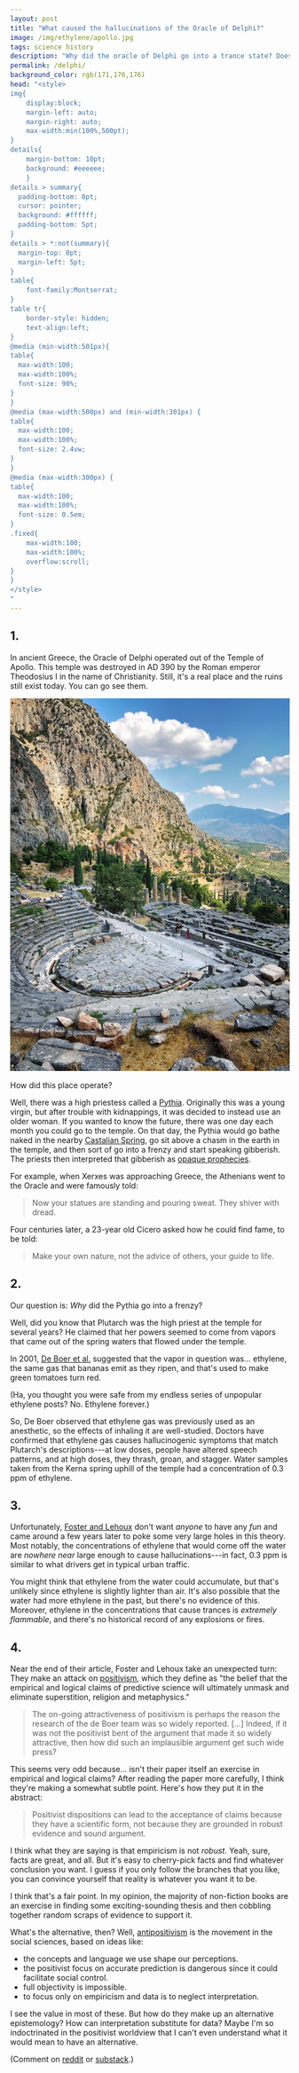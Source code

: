 ```yaml
---
layout: post
title: "What caused the hallucinations of the Oracle of Delphi?"
image: /img/ethylene/apollo.jpg
tags: science history
description: "Why did the oracle of Delphi go into a trance state? Does it have anything to do with ethylene?"
permalink: /delphi/
background_color: rgb(171,176,176)
head: "<style>
img{
    display:block;
    margin-left: auto;
    margin-right: auto;
    max-width:min(100%,500pt);
}
details{
    margin-bottom: 10pt;
    background: #eeeeee;
    }
details > summary{
  padding-bottom: 0pt;
  cursor: pointer;
  background: #ffffff;
  padding-bottom: 5pt;
}
details > *:not(summary){
  margin-top: 0pt;
  margin-left: 5pt;
}
table{
    font-family:Montserrat;
}
table tr{
    border-style: hidden;
    text-align:left;
}
@media (min-width:501px){
table{
  max-width:100;
  max-width:100%;
  font-size: 90%;
}
}
@media (max-width:500px) and (min-width:301px) {
table{
  max-width:100;
  max-width:100%;
  font-size: 2.4vw;
}
}
@media (max-width:300px) {
table{
  max-width:100;
  max-width:100%;
  font-size: 0.5em;
}
.fixed{
    max-width:100;
    max-width:100%;
    overflow:scroll;
}
}
</style>
"
---
```


## 1.

In ancient Greece, the Oracle of Delphi operated out of the Temple of Apollo. This temple was destroyed in AD 390 by the Roman emperor Theodosius I in the name of Christianity. Still, it's a real place and the ruins still exist today. You can go see them.

![temple of Apollo](/img/ethylene/temple-of-apollo.jpg)

How did this place operate?

Well, there was a high priestess called a [Pythia](https://en.wikipedia.org/wiki/Pythia). Originally this was a young virgin, but after trouble with kidnappings, it was decided to instead use an older woman. If you wanted to know the future, there was one day each month you could go to the temple. On that day, the Pythia would go bathe naked in the nearby [Castalian Spring](https://en.wikipedia.org/wiki/Castalian_Spring), go sit above a chasm in the earth in the temple, and then sort of go into a frenzy and start speaking gibberish. The priests then interpreted that gibberish as [opaque prophecies](https://en.wikipedia.org/wiki/List_of_oracular_statements_from_Delphi).

For example, when Xerxes was approaching Greece, the Athenians went to the Oracle and were famously told:

> Now your statues are standing and pouring sweat. They shiver with dread.

Four centuries later, a 23-year old Cicero asked how he could find fame, to be told:

>  Make your own nature, not the advice of others, your guide to life.

## 2.

Our question is: *Why* did the Pythia go into a frenzy?

Well, did you know that Plutarch was the high priest at the temple for several years? He claimed that her powers seemed to come from vapors that came out of the spring waters that flowed under the temple.

In 2001, [De Boer et al.](https://doi.org/10.1130%2F0091-7613%282001%29029%3C0707%3ANEFTGO%3E2.0.CO%3B2) suggested that the vapor in question was... ethylene, the same gas that bananas emit as they ripen, and that's used to make green tomatoes turn red.

(Ha, you thought you were safe from my endless series of unpopular ethylene posts? No. Ethylene forever.)

So, De Boer observed that ethylene gas was previously used as an anesthetic, so the effects of inhaling it are well-studied. Doctors have confirmed that ethylene gas causes hallucinogenic symptoms that match Plutarch's descriptions---at low doses, people have altered speech patterns, and at high doses, they thrash, groan, and stagger. Water samples taken from the Kerna spring uphill of the temple had a concentration of 0.3 ppm of ethylene.

## 3.

Unfortunately, [Foster and Lehoux](https://doi.org/10.1080/15563650601120800) don't want *anyone* to have any *fun* and came around a few years later to poke some very large holes in this theory. Most notably, the concentrations of ethylene that would come off the water are *nowhere near* large enough to cause hallucinations---in fact, 0.3 ppm is similar to what drivers get in typical urban traffic. 

You might think that ethylene from the water could accumulate, but that's unlikely since ethylene is slightly lighter than air. It's also possible that the water had more ethylene in the past, but there's no evidence of this. Moreover, ethylene in the concentrations that cause trances is *extremely flammable*, and there's no historical record of any explosions or fires.

## 4.

Near the end of their article, Foster and Lehoux take an unexpected turn: They make an attack on [positivism](https://en.wikipedia.org/wiki/Positivism), which they define as "the belief that the empirical and logical claims of predictive science will ultimately unmask and eliminate superstition, religion and metaphysics."

> The on-going attractiveness of positivism is perhaps the reason the research of the de Boer team was so widely reported. [...] Indeed, if it was not the positivist bent of the argument that made it so widely attractive, then how did such an implausible argument get such wide press?

This seems very odd because... isn't their paper itself an exercise in empirical and logical claims? After reading the paper more carefully, I think they're making a somewhat subtle point. Here's how they put it in the abstract:

> Positivist dispositions can lead to the acceptance of claims because they have a scientific form, not because they are grounded in robust evidence and sound argument.

I think what they are saying is that empiricism is not *robust*. Yeah, sure, facts are great, and all. But it's easy to cherry-pick facts and find whatever conclusion you want. I guess if you only follow the branches that you like, you can convince yourself that reality is whatever you want it to be.

I think that's a fair point. In my opinion, the majority of non-fiction books are an exercise in finding some exciting-sounding thesis and then cobbling together random scraps of evidence to support it.

What's the alternative, then? Well, [antipositivism](https://en.wikipedia.org/wiki/Antipositivism) is the movement in the social sciences, based on ideas like:

* the concepts and language we use shape our perceptions.
* the positivist focus on accurate prediction is dangerous since it could facilitate social control.
* full objectivity is impossible.
* to focus only on empiricism and data is to neglect interpretation.

I see the value in most of these. But how do they make up an alternative epistemology? How can interpretation substitute for data? Maybe I'm so indoctrinated in the positivist worldview that I can't even understand what it would mean to have an alternative.

(Comment on [reddit](https://old.reddit.com/r/dynomight/comments/v12kzf/what_caused_the_hallucinations_of_the_oracle_of/) or [substack](https://dynomight.substack.com/p/what-caused-the-hallucinations-of).)